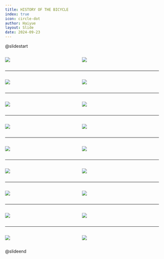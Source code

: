 ```yaml
---
title: HISTORY OF THE BICYCLE
index: true
icon: circle-dot
author: Haiyue
layout: Slide
date: 2024-09-23
---
```

 
@slidestart

<div style="display:flex">
<div style="flex:1">

![](/reading/english/Level-M/HISTORY%20OF%20THE%20BICYCLE/001.webp)
</div>
<div style="flex:1">

![](/reading/english/Level-M/HISTORY%20OF%20THE%20BICYCLE/002.webp)
</div>
</div>

---

<div style="display:flex">
<div style="flex:1">

![](/reading/english/Level-M/HISTORY%20OF%20THE%20BICYCLE/003.webp)
</div>
<div style="flex:1">

![](/reading/english/Level-M/HISTORY%20OF%20THE%20BICYCLE/004.webp)
</div>
</div>

---

<div style="display:flex">
<div style="flex:1">

![](/reading/english/Level-M/HISTORY%20OF%20THE%20BICYCLE/005.webp)
</div>
<div style="flex:1">

![](/reading/english/Level-M/HISTORY%20OF%20THE%20BICYCLE/006.webp)
</div>
</div>

---

<div style="display:flex">
<div style="flex:1">

![](/reading/english/Level-M/HISTORY%20OF%20THE%20BICYCLE/007.webp)
</div>
<div style="flex:1">

![](/reading/english/Level-M/HISTORY%20OF%20THE%20BICYCLE/008.webp)
</div>
</div>

---

<div style="display:flex">
<div style="flex:1">

![](/reading/english/Level-M/HISTORY%20OF%20THE%20BICYCLE/009.webp)
</div>
<div style="flex:1">

![](/reading/english/Level-M/HISTORY%20OF%20THE%20BICYCLE/010.webp)
</div>
</div>

---

<div style="display:flex">
<div style="flex:1">

![](/reading/english/Level-M/HISTORY%20OF%20THE%20BICYCLE/011.webp)
</div>
<div style="flex:1">

![](/reading/english/Level-M/HISTORY%20OF%20THE%20BICYCLE/012.webp)
</div>
</div>

---

<div style="display:flex">
<div style="flex:1">

![](/reading/english/Level-M/HISTORY%20OF%20THE%20BICYCLE/013.webp)
</div>
<div style="flex:1">

![](/reading/english/Level-M/HISTORY%20OF%20THE%20BICYCLE/014.webp)
</div>
</div>

---

<div style="display:flex">
<div style="flex:1">

![](/reading/english/Level-M/HISTORY%20OF%20THE%20BICYCLE/015.webp)
</div>
<div style="flex:1">

![](/reading/english/Level-M/HISTORY%20OF%20THE%20BICYCLE/016.webp)
</div>
</div>

---

<div style="display:flex">
<div style="flex:1">

![](/reading/english/Level-M/HISTORY%20OF%20THE%20BICYCLE/017.webp)
</div>
<div style="flex:1">

![](/reading/english/Level-M/HISTORY%20OF%20THE%20BICYCLE/018.webp)
</div>
</div>

@slideend